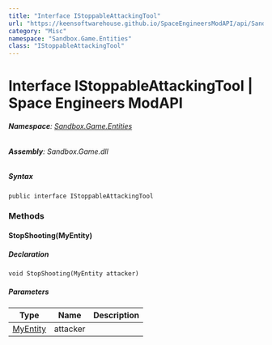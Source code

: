 ```yaml
---
title: "Interface IStoppableAttackingTool"
url: "https://keensoftwarehouse.github.io/SpaceEngineersModAPI/api/Sandbox.Game.Entities.IStoppableAttackingTool.html"
category: "Misc"
namespace: "Sandbox.Game.Entities"
class: "IStoppableAttackingTool"
---
```


# Interface IStoppableAttackingTool | Space Engineers ModAPI

###### **Namespace**: [Sandbox.Game.Entities](https://keensoftwarehouse.github.io/SpaceEngineersModAPI/api/Sandbox.Game.Entities.html)

###### **Assembly**: Sandbox.Game.dll

##### Syntax

```
public interface IStoppableAttackingTool
```

### Methods

#### StopShooting(MyEntity)

##### Declaration

```
void StopShooting(MyEntity attacker)
```

##### Parameters

| Type | Name | Description |
| --- | --- | --- |
| [MyEntity](https://keensoftwarehouse.github.io/SpaceEngineersModAPI/api/VRage.Game.Entity.MyEntity.html) | attacker |     |